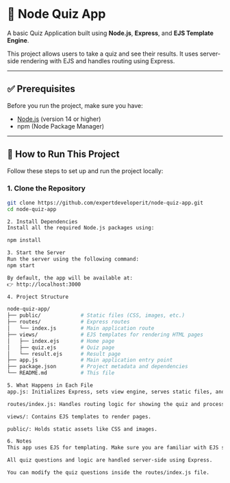 # 🧠 Node Quiz App

A basic Quiz Application built using **Node.js**, **Express**, and **EJS Template Engine**.

This project allows users to take a quiz and see their results. It uses server-side rendering with EJS and handles routing using Express.

---

## ✅ Prerequisites

Before you run the project, make sure you have:

- [Node.js](https://nodejs.org/) (version 14 or higher)
- npm (Node Package Manager)

---

## 🚀 How to Run This Project

Follow these steps to set up and run the project locally:

### 1. Clone the Repository

```bash
git clone https://github.com/expertdeveloperit/node-quiz-app.git
cd node-quiz-app

2. Install Dependencies
Install all the required Node.js packages using:

npm install

3. Start the Server
Run the server using the following command:
npm start

By default, the app will be available at:
👉 http://localhost:3000

4. Project Structure

node-quiz-app/
├── public/             # Static files (CSS, images, etc.)
├── routes/             # Express routes
│   └── index.js        # Main application route
├── views/              # EJS templates for rendering HTML pages
│   ├── index.ejs       # Home page
│   ├── quiz.ejs        # Quiz page
│   └── result.ejs      # Result page
├── app.js              # Main application entry point
├── package.json        # Project metadata and dependencies
└── README.md           # This file

5. What Happens in Each File
app.js: Initializes Express, sets view engine, serves static files, and uses routes.

routes/index.js: Handles routing logic for showing the quiz and processing results.

views/: Contains EJS templates to render pages.

public/: Holds static assets like CSS and images.

6. Notes
This app uses EJS for templating. Make sure you are familiar with EJS syntax.

All quiz questions and logic are handled server-side using Express.

You can modify the quiz questions inside the routes/index.js file.

